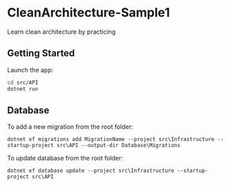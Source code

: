 # CleanArchitecture-Sample1
 Learn clean architecture by practicing


## Getting Started

Launch the app:
```bash
cd src/API
dotnet run
```


## Database

To add a new migration from the root folder:

 `dotnet ef migrations add MigrationName --project src\Infrastructure --startup-project src\API --output-dir Database\Migrations`

To update database from the root folder:

 `dotnet ef database update --project src\Infrastructure --startup-project src\API`


